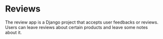 

# Reviews
The review app is a Django project that accepts user feedbacks or reviews. 
Users can leave reviews about certain products and leave some notes about it.

